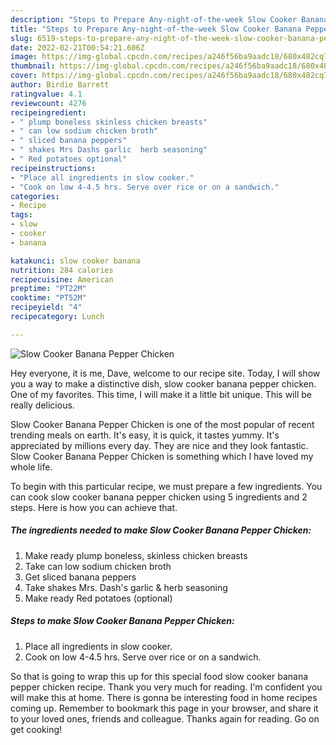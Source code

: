 ```yaml
---
description: "Steps to Prepare Any-night-of-the-week Slow Cooker Banana Pepper Chicken"
title: "Steps to Prepare Any-night-of-the-week Slow Cooker Banana Pepper Chicken"
slug: 6519-steps-to-prepare-any-night-of-the-week-slow-cooker-banana-pepper-chicken
date: 2022-02-21T00:54:21.606Z
image: https://img-global.cpcdn.com/recipes/a246f56ba9aadc18/680x482cq70/slow-cooker-banana-pepper-chicken-recipe-main-photo.jpg
thumbnail: https://img-global.cpcdn.com/recipes/a246f56ba9aadc18/680x482cq70/slow-cooker-banana-pepper-chicken-recipe-main-photo.jpg
cover: https://img-global.cpcdn.com/recipes/a246f56ba9aadc18/680x482cq70/slow-cooker-banana-pepper-chicken-recipe-main-photo.jpg
author: Birdie Barrett
ratingvalue: 4.1
reviewcount: 4276
recipeingredient:
- " plump boneless skinless chicken breasts"
- " can low sodium chicken broth"
- " sliced banana peppers"
- " shakes Mrs Dashs garlic  herb seasoning"
- " Red potatoes optional"
recipeinstructions:
- "Place all ingredients in slow cooker."
- "Cook on low 4-4.5 hrs. Serve over rice or on a sandwich."
categories:
- Recipe
tags:
- slow
- cooker
- banana

katakunci: slow cooker banana 
nutrition: 284 calories
recipecuisine: American
preptime: "PT22M"
cooktime: "PT52M"
recipeyield: "4"
recipecategory: Lunch

---
```



![Slow Cooker Banana Pepper Chicken](https://img-global.cpcdn.com/recipes/a246f56ba9aadc18/680x482cq70/slow-cooker-banana-pepper-chicken-recipe-main-photo.jpg)

Hey everyone, it is me, Dave, welcome to our recipe site. Today, I will show you a way to make a distinctive dish, slow cooker banana pepper chicken. One of my favorites. This time, I will make it a little bit unique. This will be really delicious.



Slow Cooker Banana Pepper Chicken is one of the most popular of recent trending meals on earth. It's easy, it is quick, it tastes yummy. It's appreciated by millions every day. They are nice and they look fantastic. Slow Cooker Banana Pepper Chicken is something which I have loved my whole life.


To begin with this particular recipe, we must prepare a few ingredients. You can cook slow cooker banana pepper chicken using 5 ingredients and 2 steps. Here is how you can achieve that.

<!--inarticleads1-->

##### The ingredients needed to make Slow Cooker Banana Pepper Chicken:

1. Make ready  plump boneless, skinless chicken breasts
1. Take  can low sodium chicken broth
1. Get  sliced banana peppers
1. Take  shakes Mrs. Dash&#39;s garlic &amp; herb seasoning
1. Make ready  Red potatoes (optional)




<!--inarticleads2-->

##### Steps to make Slow Cooker Banana Pepper Chicken:

1. Place all ingredients in slow cooker.
1. Cook on low 4-4.5 hrs. Serve over rice or on a sandwich.




So that is going to wrap this up for this special food slow cooker banana pepper chicken recipe. Thank you very much for reading. I'm confident you will make this at home. There is gonna be interesting food in home recipes coming up. Remember to bookmark this page in your browser, and share it to your loved ones, friends and colleague. Thanks again for reading. Go on get cooking!
